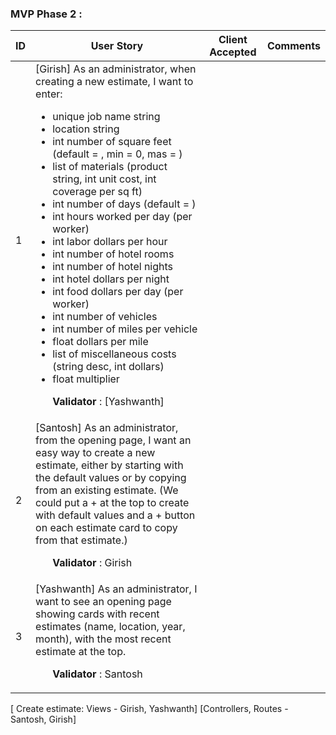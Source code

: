 ### MVP Phase 2 :


| ID | User Story | Client Accepted | Comments |
|--|--|--|--|
| 1| [Girish] As an administrator, when creating a new estimate, I want to enter:  <ul><li>unique job name string</li><li>location string</li><li>int number of square feet (default = , min = 0, mas = )</li><li>list of materials (product string, int unit cost, int coverage per sq ft)</li><li>int number of days (default = )</li><li>int hours worked per day (per worker)</li><li>int labor dollars per hour</li><li>int number of hotel rooms</li><li>int number of hotel nights</li><li>int hotel dollars per night</li><li>int food dollars per day (per worker)</li><li>int number of vehicles</li><li>int number of miles per vehicle</li><li>float dollars per mile</li><li>list of miscellaneous costs (string desc, int dollars)</li><li>float multiplier</li></ul> <ul> **Validator** : [Yashwanth] </ul>| | |
| 2 |[Santosh] As an administrator, from the opening page, I want an easy way to create a new estimate, either by starting with the default values or by copying from an existing estimate. (We could put a + at the top to create with default values and a + button on each estimate card to copy from that estimate.)<ul>**Validator** : Girish</ul> | | |
| 3 |[Yashwanth] As an administrator, I want to see an opening page showing cards with recent estimates (name, location, year, month), with the most recent estimate at the top. <ul>**Validator** : Santosh</ul>| | |

[ Create estimate: Views - Girish, Yashwanth] [Controllers, Routes - Santosh, Girish]